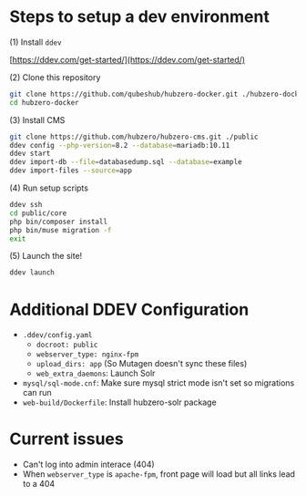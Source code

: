 # Steps to setup a dev environment

(1) Install `ddev`

[https://ddev.com/get-started/](https://ddev.com/get-started/)

(2) Clone this repository

```bash
git clone https://github.com/qubeshub/hubzero-docker.git ./hubzero-docker
cd hubzero-docker
```

(3) Install CMS

```bash
git clone https://github.com/hubzero/hubzero-cms.git ./public
ddev config --php-version=8.2 --database=mariadb:10.11
ddev start
ddev import-db --file=databasedump.sql --database=example
ddev import-files --source=app
```

(4) Run setup scripts

```bash
ddev ssh
cd public/core
php bin/composer install
php bin/muse migration -f
exit
```

(5) Launch the site!

```bash
ddev launch
```

# Additional DDEV Configuration

- `.ddev/config.yaml`
  - `docroot: public`
  - `webserver_type: nginx-fpm`
  - `upload_dirs: app` (So Mutagen doesn't sync these files)
  - `web_extra_daemons`: Launch Solr
- `mysql/sql-mode.cnf`: Make sure mysql strict mode isn't set so migrations can run
- `web-build/Dockerfile`: Install hubzero-solr package

# Current issues

- Can't log into admin interace (404)
- When `webserver_type` is `apache-fpm`, front page will load but all links lead to a 404

